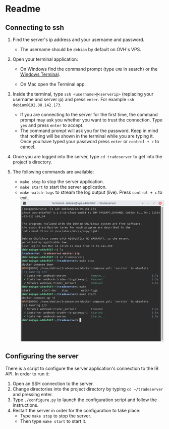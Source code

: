 # Readme

## Connecting to ssh

1. Find the server's ip address and your username and password.
    - The username should be `debian` by default on OVH's VPS.
2. Open your terminal application:

    - On Windows find the command prompt (type `CMD` in search) or the [Windows Terminal](https://apps.microsoft.com/detail/9n0dx20hk701?rtc=1&hl=en-ca&gl=CA).

    - On Mac open the Terminal app.

3. Inside the terminal, type `ssh <username>@<serverip>` (replacing your username and server ip) and press `enter`. For example `ssh debian@192.88.142.173`.
    - If you are connecting to the server for the first time, the command prompt may ask you whether you want to trust the connection. Type `yes` and press `enter` to accept.
    - The command prompt will ask you for the password. Keep in mind that nothing will be shown in the terminal while you are typing it. Once you have typed your password press `enter` or `control + c` to cancel.
4. Once you are logged into the server, type `cd tradeserver` to get into the project's directory.
5. The following commands are available:
    - `make stop` to stop the server application.
    - `make start` to start the server application.
    - `make watch-logs` to stream the log output (live). Press `control + c` to exit.
      ![image](./assets/screenshot.png)

## Configuring the server

There is a script to configure the server application's connection to the IB API. In order to run it:

1. Open an SSH connection to the server.
2. Change directories into the project directory by typing `cd ~/tradeserver` and pressing enter.
3. Type `./configure.py` to launch the configuration script and follow the instructions.
4. Restart the server in order for the configuration to take place:
    - Type `make stop` to stop the server.
    - Then type `make start` to start it.
